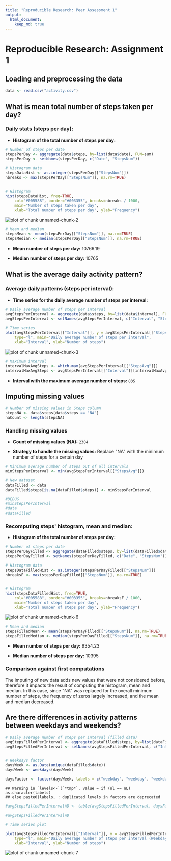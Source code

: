 ```yaml
---
title: "Reproducible Research: Peer Assessment 1"
output: 
  html_document:
    keep_md: true
---
```


# Reproducible Research: Assignment 1

## Loading and preprocessing the data


```r
data <- read.csv("activity.csv")
```

## What is mean total number of steps taken per day?


### Daily stats (steps per day):


- **Histogram of the total number of steps per day:**



```r
# Number of steps per date
stepsPerDay <- aggregate(data$steps, by=list(data$date), FUN=sum)
stepsPerDay <- setNames(stepsPerDay, c("Date", "StepsNum"))

# Histogram data
stepsDataHist <- as.integer(stepsPerDay[["StepsNum"]])
nbreaks <- max(stepsPerDay[["StepsNum"]], na.rm=TRUE)


# Histogram
hist(stepsDataHist, freq=TRUE, 
	col="#005588", border="#003355", breaks=nbreaks / 1000,
	main="Number of steps taken per day", 
	xlab="Total number of steps per day", ylab="Frequency")
```

![plot of chunk unnamed-chunk-2](figure/unnamed-chunk-2-1.png) 

```r
# Mean and median
stepsMean <- mean(stepsPerDay[["StepsNum"]], na.rm=TRUE)
stepsMedian <- median(stepsPerDay[["StepsNum"]], na.rm=TRUE)
```

- **Mean number of steps per day:** 10766.19

- **Median number of steps per day:** 10765



## What is the average daily activity pattern?

### Average daily patterns (steps per interval):

 - **Time series for the daily average number of steps per interval:**


```r
# Daily average number of steps per interval
avgStepsPerInterval <- aggregate(data$steps, by=list(data$interval), FUN=mean, na.rm=TRUE)
avgStepsPerInterval <- setNames(avgStepsPerInterval, c("Interval", "StepsAvg"))

# Time series
plot(avgStepsPerInterval[["Interval"]], y = avgStepsPerInterval[["StepsAvg"]], 
	type="l", main="Daily average number of steps per interval",
	xlab="Interval", ylab="Number of steps")
```

![plot of chunk unnamed-chunk-3](figure/unnamed-chunk-3-1.png) 

```r
# Maximum interval
intervalMaxAvgSteps <- which.max(avgStepsPerInterval[["StepsAvg"]])
intervalMaxAvgSteps <- avgStepsPerInterval[["Interval"]][intervalMaxAvgSteps]
```

- **Interval with the maximum average number of steps:** `835`


## Imputing missing values


```r
# Number of missing values in Steps column
stepsNA <- data$steps[data$steps == "NA"]
naCount <- length(stepsNA)
```

### Handling missing values

- **Count of missing values (NA):** `2304`

- **Strategy to handle the missing values:** Replace "NA" with the minimum number of steps for a certain day


```r
# Minimum average number of steps out of all intervals
minStepsPerInterval <- min(avgStepsPerInterval[["StepsAvg"]])

# New dataset
dataFilled <- data
dataFilled$steps[is.na(dataFilled$steps)] <- minStepsPerInterval

#DEBUG
#minStepsPerInterval
#data
#dataFilled
```

### Recomputing steps' histogram, mean and median:

- **Histogram of the total number of steps per day:**


```r
# Number of steps per date
stepsPerDayFilled <- aggregate(dataFilled$steps, by=list(dataFilled$date), FUN=sum)
stepsPerDayFilled <- setNames(stepsPerDayFilled, c("Date", "StepsNum"))

# Histogram data
stepsDataFilledHist <- as.integer(stepsPerDayFilled[["StepsNum"]])
nbreaksF <- max(stepsPerDayFilled[["StepsNum"]], na.rm=TRUE)


# Histogram
hist(stepsDataFilledHist, freq=TRUE, 
	col="#005588", border="#003355", breaks=nbreaksF / 1000,
	main="Number of steps taken per day", 
	xlab="Total number of steps per day", ylab="Frequency")
```

![plot of chunk unnamed-chunk-6](figure/unnamed-chunk-6-1.png) 

```r
# Mean and median
stepsFilledMean <- mean(stepsPerDayFilled[["StepsNum"]], na.rm=TRUE)
stepsFilledMedian <- median(stepsPerDayFilled[["StepsNum"]], na.rm=TRUE)
```

- **Mean number of steps per day:** 9354.23

- **Median number of steps per day:** 10395

### Comparison against first computations

The imputing of new data adds new values that were not considered before, therefore it impacts the result of computing the histogram, mean and median. In this case, since "NA" was replaced for the overall minimum number of steps, the frequency of zeros largely increased, and the mean and median decreased.


## Are there differences in activity patterns between weekdays and weekends?


```r
# Daily average number of steps per interval (filled data)
avgStepsFilledPerInterval <- aggregate(dataFilled$steps, by=list(dataFilled$interval), FUN=mean)
avgStepsFilledPerInterval <- setNames(avgStepsFilledPerInterval, c("Interval", "StepsAvg"))


# Weekdays factor 
daysWeek <- as.Date(unique(dataFilled$date))
daysWeek <- weekdays(daysWeek)

daysFactor <- factor(daysWeek, labels = c("weekday", "weekday", "weekday", "weekday", "weekday", "weekend", "weekend"))
```

```
## Warning in `levels<-`(`*tmp*`, value = if (nl == nL) as.character(labels)
## else paste0(labels, : duplicated levels in factors are deprecated
```

```r
#avgStepsFilledPerIntervalWD <- table(avgStepsFilledPerInterval, daysFactor)

#avgStepsFilledPerIntervalWD

# Time series plot

plot(avgStepsFilledPerInterval[["Interval"]], y = avgStepsFilledPerInterval[["StepsAvg"]], 
	type="l", main="Daily average number of steps per interval (Weekdays)",
	xlab="Interval", ylab="Number of steps")
```

![plot of chunk unnamed-chunk-7](figure/unnamed-chunk-7-1.png) 
